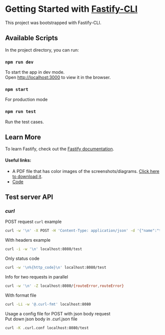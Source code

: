 # Getting Started with [Fastify-CLI](https://www.npmjs.com/package/fastify-cli)

This project was bootstrapped with Fastify-CLI.

## Available Scripts

In the project directory, you can run:

### `npm run dev`

To start the app in dev mode.\
Open [http://localhost:3000](http://localhost:3000) to view it in the browser.

### `npm start`

For production mode

### `npm run test`

Run the test cases.

## Learn More

To learn Fastify, check out the [Fastify documentation](https://www.fastify.io/docs/latest/).

#### Useful links:

- A PDF file that has color images of the screenshots/diagrams. [Click here to download it](https://packt.link/df1Dm).
- [Code](https://github.com/PacktPublishing/Accelerating-Server-Side-Development-with-Fastify)

## Test server API

### _curl_

POST request `curl` example

```bash
curl -w '\n' -X POST -H 'Content-Type: application/json' -d '{"name":"test"}' http://localhost:1234/json
```

With headers example

```bash
curl -i -w '\n' localhost:8080/test
```

Only status code

```bash
curl -w '\n%{http_code}\n' localhost:8080/test
```

Info for two requests in parallel

```bash
curl -w '\n' -Z localhost:8080/{routeError,routeError}
```

With format file

```bash
curl -Li -w '@.curl-fmt' localhost:8080
```

Usage a config file for POST with json body request  
Put down json body in .curl.json file

```bash
curl -K .curl.conf localhost:8080/test
```
